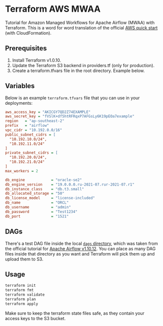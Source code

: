 # Terraform AWS MWAA

Tutorial for Amazon Managed Workflows for Apache Airflow (MWAA) with Terraform. This is a word for word translation of the official [AWS quick start](https://docs.aws.amazon.com/mwaa/latest/userguide/quick-start.html) (with CloudFormation).

## Prerequisites
1. Install Terraform v1.0.10.
2. Update the Terraform S3 backend in providers.tf (only for production).
3. Create a terraform.tfvars file in the root directory. Example below.

## Variables

Below is an example `terraform.tfvars` file that you can use in your deployments:

```ini
aws_access_key = "AKICGY7QD2Z74EXAMPLE"
aws_secret_key = "fVSlK+df5htRFRqxP7AFGsLy6K19pEOa7example"
region   = "ap-southeast-2"
prefix   = "airflow"
vpc_cidr = "10.192.0.0/16"
public_subnet_cidrs = [
  "10.192.10.0/24",
  "10.192.11.0/24"
]
private_subnet_cidrs = [
  "10.192.20.0/24",
  "10.192.21.0/24"
]
max_workers = 2

db_engine            = "oracle-se2"
db_engine_version    = "19.0.0.0.ru-2021-07.rur-2021-07.r1"
db_instance_class    = "db.t3.small"
db_allocated_storage = "50"
db_license_model     = "license-included"
db_name              = "ORCL"
db_username          = "admin"
db_password          = "Test1234"
db_port              = "1521"
```

## DAGs

There's a test DAG file inside the local [`dags` directory](./dags), which was taken from the official tutorial for [Apache Airflow v1.10.12](https://airflow.apache.org/docs/apache-airflow/1.10.12/tutorial.html#example-pipeline-definition). You can place as many DAG files inside that directory as you want and Terraform will pick them up and upload them to S3.

## Usage

```bash
terraform init
terraform fmt
terraform validate
terraform plan
terraform apply
```

Make sure to keep the terraform state files safe, as they contain your access keys to the S3 bucket.
